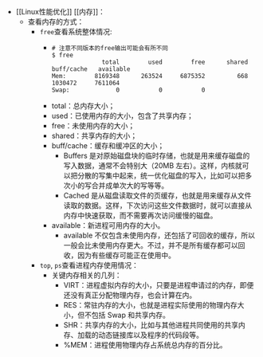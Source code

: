 - [[Linux性能优化]] [[内存]]：
	- 查看内存的方式：
		- `free`查看系统整体情况:
			- ```
			  # 注意不同版本的free输出可能会有所不同
			  $ free
			                total        used        free      shared  buff/cache   available
			  Mem:        8169348      263524     6875352         668     1030472     7611064
			  Swap:             0           0           0
			  ```
			- total：总内存大小；
			- used：已使用内存的大小，包含了共享内存；
			- free：未使用内存的大小；
			- shared：共享内存的大小；
			- buff/cache：缓存和缓冲区的大小；
				- Buffers 是对原始磁盘块的临时存储，也就是用来缓存磁盘的写入数据，通常不会特别大（20MB 左右）。这样，内核就可以把分散的写集中起来，统一优化磁盘的写入，比如可以把多次小的写合并成单次大的写等等。
				- Cached 是从磁盘读取文件的页缓存，也就是用来缓存从文件读取的数据。这样，下次访问这些文件数据时，就可以直接从内存中快速获取，而不需要再次访问缓慢的磁盘。
			- available：新进程可用内存的大小。
				- available 不仅包含未使用内存，还包括了可回收的缓存，所以一般会比未使用内存更大。不过，并不是所有缓存都可以回收，因为有些缓存可能正在使用中。
		- `top`, `ps`查看进程内存使用情况：
			- 关键内存相关的几列：
				- VIRT：进程虚拟内存的大小，只要是进程申请过的内存，即便还没有真正分配物理内存，也会计算在内。
				- RES：常驻内存的大小，也就是进程实际使用的物理内存大小，但不包括 Swap 和共享内存。
				- SHR：共享内存的大小，比如与其他进程共同使用的共享内存、加载的动态链接库以及程序的代码段等。
				- %MEM：进程使用物理内存占系统总内存的百分比。